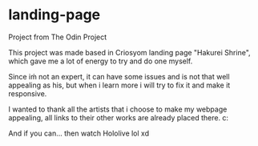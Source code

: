 # landing-page
Project from The Odin Project

This project was made based in Criosyom landing page "Hakurei Shrine", which gave me a lot of energy to try and do one myself. 

Since iḿ not an expert, it can have some issues and is not that well appealing as his, but when i learn more i will try to fix it and make it responsive.

I wanted to thank all the artists that i choose to make my webpage appealing, all links to their other works are already placed there. c:

And if you can... then watch Hololive lol xd
